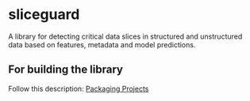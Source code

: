 # sliceguard
A library for detecting critical data slices in structured and unstructured data based on features, metadata and model predictions.

## For building the library
Follow this description: [Packaging Projects](https://packaging.python.org/en/latest/tutorials/packaging-projects/)